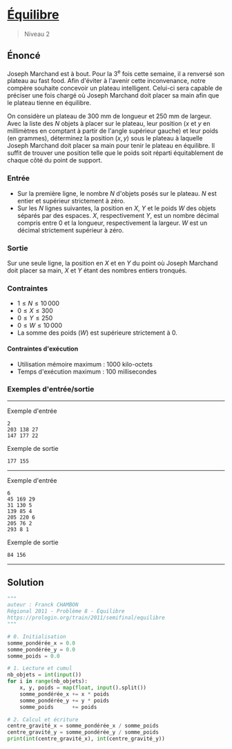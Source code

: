 # [Équilibre](https://prologin.org/train/2011/semifinal/equilibre)

> Niveau 2

## Énoncé

Joseph Marchand est à bout. Pour la 3<sup>e</sup> fois cette semaine, il a renversé son plateau au fast food. Afin d'éviter à l'avenir cette inconvenance, notre compère souhaite concevoir un plateau intelligent. Celui-ci sera capable de préciser une fois chargé où Joseph Marchand doit placer sa main afin que le plateau tienne en équilibre.

On considère un plateau de $300~\text{mm}$ de longueur et $250~\text{mm}$ de largeur. Avec la liste des $N$ objets à placer sur le plateau, leur position ($x$ et $y$ en millimètres en comptant à partir de l'angle supérieur gauche) et leur poids (en grammes), déterminez la position $(x, y)$ sous le plateau à laquelle Joseph Marchand doit placer sa main pour tenir le plateau en équilibre. Il suffit de trouver une position telle que le poids soit réparti équitablement de chaque côté du point de support.

### Entrée

+ Sur la première ligne, le nombre $N$ d'objets posés sur le plateau. $N$ est entier et supérieur strictement à zéro.
+ Sur les $N$ lignes suivantes, la position en $X$, $Y$ et le poids $W$ des objets séparés par des espaces. $X$, respectivement $Y$, est un nombre décimal compris entre $0$ et la longueur, respectivement la largeur. $W$ est un décimal strictement supérieur à zéro.

### Sortie

Sur une seule ligne, la position en $X$ et en $Y$ du point où Joseph Marchand doit placer sa main, $X$ et $Y$ étant des nombres entiers tronqués.

### Contraintes

* $1 \leqslant N \leqslant 10\,000$
* $0 \leqslant X \leqslant 300$
* $0 \leqslant Y \leqslant 250$
* $0 \leqslant W \leqslant 10\,000$
* La somme des poids $(W)$ est supérieure strictement à $0$.

#### Contraintes d'exécution

+ Utilisation mémoire maximum : 1000 kilo-octets
+ Temps d'exécution maximum : 100 millisecondes

### Exemples d'entrée/sortie

---

Exemple d'entrée

    2
    203 138 27
    147 177 22

Exemple de sortie

    177 155

---

Exemple d'entrée

    6
    45 169 29
    31 130 5
    139 85 4
    205 220 6
    205 76 2
    293 8 1

Exemple de sortie

    84 156

---

## Solution

```python
"""
auteur : Franck CHAMBON
Régional 2011 - Problème 8 - Équilibre
https://prologin.org/train/2011/semifinal/equilibre
"""

# 0. Initialisation
somme_pondérée_x = 0.0
somme_pondérée_y = 0.0
somme_poids = 0.0

# 1. Lecture et cumul
nb_objets = int(input())
for i in range(nb_objets):
    x, y, poids = map(float, input().split())
    somme_pondérée_x += x * poids
    somme_pondérée_y += y * poids
    somme_poids      += poids

# 2. Calcul et écriture
centre_gravité_x = somme_pondérée_x / somme_poids
centre_gravité_y = somme_pondérée_y / somme_poids
print(int(centre_gravité_x), int(centre_gravité_y))
```
